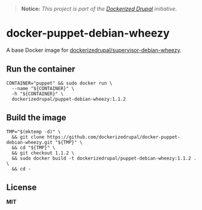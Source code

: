 > **Notice:** *This project is part of the [Dockerized Drupal](https://dockerizedrupal.com/) initiative.*

# docker-puppet-debian-wheezy

A base Docker image for [dockerizedrupal/supervisor-debian-wheezy](https://github.com/dockerizedrupal/docker-supervisor-debian-wheezy).

## Run the container

    CONTAINER="puppet" && sudo docker run \
      --name "${CONTAINER}" \
      -h "${CONTAINER}" \
      dockerizedrupal/puppet-debian-wheezy:1.1.2

## Build the image

    TMP="$(mktemp -d)" \
      && git clone https://github.com/dockerizedrupal/docker-puppet-debian-wheezy.git "${TMP}" \
      && cd "${TMP}" \
      && git checkout 1.1.2 \
      && sudo docker build -t dockerizedrupal/puppet-debian-wheezy:1.1.2 . \
      && cd -

## License

**MIT**
